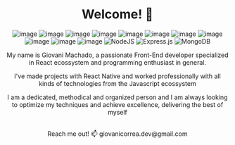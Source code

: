 <div align="center">

# Welcome! 👋

![image](https://img.shields.io/badge/JavaScript-F7DF1E?style=for-the-badge&logo=javascript&logoColor=black)
![image](https://img.shields.io/badge/TypeScript-007ACC?style=for-the-badge&logo=typescript&logoColor=white)
![image](https://img.shields.io/badge/React-20232A?style=for-the-badge&logo=react&logoColor=61DAFB)
![image](https://img.shields.io/badge/React_Native-20232A?style=for-the-badge&logo=react&logoColor=61DAFB)
![image](https://img.shields.io/badge/Next.js-grey?style=for-the-badge&logo=next.js)
![image](https://img.shields.io/badge/Sass-CC6699?style=for-the-badge&logo=sass&logoColor=white)
![image](https://img.shields.io/badge/styled--components-DB7093?style=for-the-badge&logo=styled-components&logoColor=white)
![image](https://img.shields.io/badge/Redux-593D88?style=for-the-badge&logo=redux&logoColor=white)
![image](https://img.shields.io/badge/Bootstrap-563D7C?style=for-the-badge&logo=bootstrap&logoColor=white)
![image](https://img.shields.io/badge/docker-257bd6?style=for-the-badge&logo=docker&logoColor=white)
![image](https://img.shields.io/badge/Tailwind_CSS-grey?style=for-the-badge&logo=tailwind-css&logoColor=38B2AC)
![NodeJS](https://img.shields.io/badge/node.js-6DA55F?style=for-the-badge&logo=node.js&logoColor=white)
![Express.js](https://img.shields.io/badge/express.js-%23404d59.svg?style=for-the-badge&logo=express&logoColor=%2361DAFB)
![MongoDB](https://img.shields.io/badge/MongoDB-%234ea94b.svg?style=for-the-badge&logo=mongodb&logoColor=white) 
 
My name is Giovani Machado, a passionate Front-End developer specialized in React ecossystem and programming enthusiast in general. 
<br/> 

I've made projects with React Native and worked professionally with all kinds of technologies from the Javascript ecossystem
<br/>

I am a dedicated, methodical and organized person and I am always looking to optimize my techniques and achieve excellence, delivering the best of myself
  
<br/>
 Reach me out! 📫 giovanicorrea.dev@gmail.com
</div>

